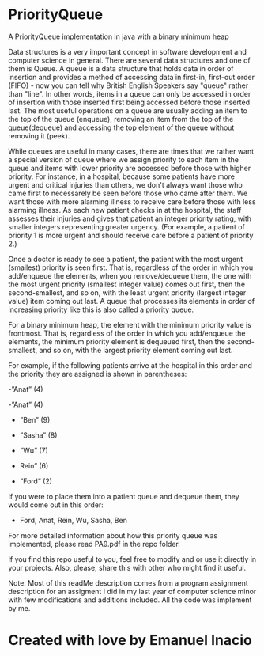   # PriorityQueue
  A PriorityQueue implementation in java with a binary minimum heap

  Data structures is a very important concept in software development and computer science in general. There are several data structures and one of them is Queue. A queue is a data structure that holds data in order of insertion and provides a method of accessing data in first-in, first-out order (FIFO) - now you can tell why British English Speakers say "queue" rather than "line". In other words, items in a queue can only be accessed in order of insertion with those inserted first being accessed before those inserted last. The most useful operations on a queue are usually adding an item to the top of the queue (enqueue), removing an item from the top of the queue(dequeue) and accessing the top element of the queue without removing it 
(peek).

  While queues are useful in many cases, there are times that we rather want a special version of queue where we assign priority to each item in the queue and items with lower priority are accessed before those with higher priority. For instance, in a hospital, because some patients have more urgent and critical injuries than others, we don't always want those who came first to necessarely be seen before those who came after them. We want those with more alarming illness to receive care before those with less alarming illness. As each new patient checks in at the hospital, the staff assesses their injuries and gives that patient an integer priority rating, with smaller integers representing greater urgency. (For example, a patient of priority 1 is more urgent and should receive care before a patient of priority 2.)

  Once a doctor is ready to see a patient, the patient with the most urgent (smallest) priority is seen first. That is, regardless of the order in which you add/enqueue the elements, when you remove/dequeue them, the one with the most urgent priority (smallest integer value) comes out first, then the second-smallest, and so on, with the least urgent priority (largest integer value) item coming out last. A queue that processes its elements in order of increasing
priority like this is also called a priority queue.

  For a binary minimum heap, the element with the minimum priority value is frontmost.
That is, regardless of the order in which you add/enqueue the elements, the minimum priority
element is dequeued first, then the second-smallest, and so on, with the largest priority
element coming out last.

  For example, if the following patients arrive at the hospital in this order and the priority
they are assigned is shown in parentheses:

  -”Anat” (4) 
  
  -”Anat” (4) 
  
  - ”Ben” (9)
  
  - ”Sasha” (8)
  
  - ”Wu” (7)

  - Rein” (6)

  - ”Ford” (2)
  
  If you were to place them into a patient queue and dequeue them, they would come out in
this order:

  - Ford, Anat, Rein, Wu, Sasha, Ben
  
For more detailed information about how this priority queue was implemented, please read PA9.pdf in the repo folder.

If you find this repo useful to you, feel free to modify and or use it directly in your projects. Also, please, share this with other who might find it useful.

Note: Most of this readMe description comes from a program assignment description for an assigment I did in my last year of computer science minor with few modifications and additions included. All the code was implement by me. 

  # Created with love by Emanuel Inacio




